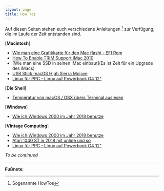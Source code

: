 ```yaml
---
layout: page
title: How Tos
---
```


Auf diesen Seiten stehen euch verschiedene Anleitungen [^1] zur Verfügung, die im Laufe der Zeit entstanden sind.

[**Macintosh**]
* [Wie man eine Grafikkarte für den Mac flasht - EFI Rom](https://apfelhammer.de/2019/02/06/Flash-GPU-MacPro/)
* [How To Enable TRIM Support iMac 2010](https://apfelhammer.de/2018/12/22/how-to-enable-trim/)
* [Wie man eine SSD in seinen iMac einbaut](Es ist Zeit für ein Upgrade des iMacs)
* [USB Stick macOS High Sierra Mojave](https://apfelhammer.de/2018/11/17/usb-stick-mojave/)
* [Linux für PPC - Linux auf Powerbook G4 12"](https://apfelhammer.de/2017/12/01/linux-fur-ppc-linux-auf-powerbook-g4-12/)

[**Die Shell**]
* [Temperatur von macOS / OSX übers Terminal auslesen](https://apfelhammer.de/2018/12/18/iStats-Temperatur-macOS/)

[**Windows**]
* [Wie ich Windows 2000 im Jahr 2018 benutze](https://apfelhammer.de/2018/12/03/Install-Win2k-2018/)

[**Vintage Computing**]
* [Wie ich Windows 2000 im Jahr 2018 benutze](https://apfelhammer.de/2018/12/03/Install-Win2k-2018/)
* [Atari 1040 ST in 2018 mit online und so](https://apfelhammer.de/2018/05/05/Atari-ST-in-2018-mit-Online/)
* [Linux für PPC - Linux auf Powerbook G4 12"](https://apfelhammer.de/2017/12/01/linux-fur-ppc-linux-auf-powerbook-g4-12/)

*To be continued*

---

**Fußnote**:

[^1]: Sogenannte HowTos
